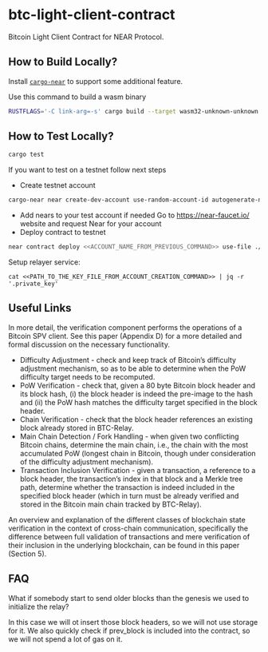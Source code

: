 # btc-light-client-contract

Bitcoin Light Client Contract for NEAR Protocol.

## How to Build Locally?

Install [`cargo-near`](https://github.com/near/cargo-near) to support some additional feature.

Use this command to build a wasm binary

```bash
RUSTFLAGS='-C link-arg=-s' cargo build --target wasm32-unknown-unknown --release
```

## How to Test Locally?

```bash
cargo test
```

If you want to test on a testnet follow next steps

- Create testnet account
```bash
cargo-near near create-dev-account use-random-account-id autogenerate-new-keypair save-to-legacy-keychain network-config testnet create
```
- Add nears to your test account if needed
Go to https://near-faucet.io/ website and request Near for your account
- Deploy contract to testnet
```bash
near contract deploy <<ACCOUNT_NAME_FROM_PREVIOUS_COMMAND>> use-file ./target/wasm32-unknown-unknown/release/btc_light_client_contract.wasm without-init-call network-config testnet sign-with-keychain send
```

Setup relayer service:

```shell
cat <<PATH_TO_THE_KEY_FILE_FROM_ACCOUNT_CREATION_COMMAND>> | jq -r '.private_key'
```

## Useful Links

In more detail, the verification component performs the operations of a Bitcoin SPV client. See this paper (Appendix D) for a more detailed and formal discussion on the necessary functionality.

* Difficulty Adjustment - check and keep track of Bitcoin’s difficulty adjustment mechanism, so as to be able to determine when the PoW difficulty target needs to be recomputed.
* PoW Verification - check that, given a 80 byte Bitcoin block header and its block hash, (i) the block header is indeed the pre-image to the hash and (ii) the PoW hash matches the difficulty target specified in the block header.
* Chain Verification - check that the block header references an existing block already stored in BTC-Relay.
* Main Chain Detection / Fork Handling - when given two conflicting Bitcoin chains, determine the main chain, i.e., the chain with the most accumulated PoW (longest chain in Bitcoin, though under consideration of the difficulty adjustment mechanism).
* Transaction Inclusion Verification - given a transaction, a reference to a block header, the transaction’s index in that block and a Merkle tree path, determine whether the transaction is indeed included in the specified block header (which in turn must be already verified and stored in the Bitcoin main chain tracked by BTC-Relay).

An overview and explanation of the different classes of blockchain state verification in the context of cross-chain communication, specifically the difference between full validation of transactions and mere verification of their inclusion in the underlying blockchain, can be found in this paper (Section 5).

## FAQ
What if somebody start to send older blocks than the genesis we used to initialize the relay?

In this case we will ot insert those block headers, so we will not use storage for it. We also quickly check if prev_block is included into the contract, so
we will not spend a lot of gas on it.
